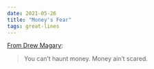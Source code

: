```yaml
---
date: 2021-05-26
title: "Money's Fear"
tags: great-lines
---
```



[From Drew Magary](https://deadspin.com/why-isn-t-mike-tyson-as-reviled-as-floyd-mayweather-1702312376):

> You can’t haunt money. Money ain’t scared.